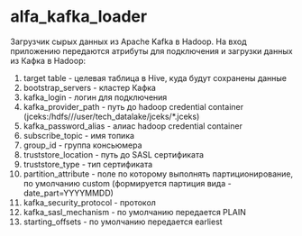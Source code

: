 # alfa_kafka_loader
Загрузчик сырых данных из Apache Kafka в Hadoop.
На вход приложению передаются атрибуты для подключения и загрузки данных из Кафка в Hadoop:
1. targеt table - целевая таблица в Hive, куда будут сохранены данные
2. bootstrap_servers - кластер Кафка
3. kafka_login - логин для подключения
4. kafka_provider_path - путь до hadoop credential container (jceks:/hdfs///user/tech_datalake/jceks/*.jceks)
5. kafka_password_alias - алиас hadoop credential container
6. subscribe_topic - имя топика
7. group_id - группа консьюмера
8. truststore_location - путь до SASL сертификата 
9. truststore_type - тип сертификата
10. partition_attribute - поле по которому выполнять партиционирование, по умолчанию custom (формируется партиция вида - date_part=YYYYMMDD)
11. kafka_security_protocol - протокол
12. kafka_sasl_mechanism - по умолчанию передается PLAIN
13. starting_offsets - по умолчанию передается earliest
